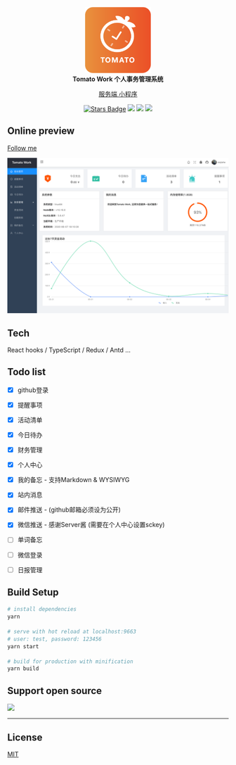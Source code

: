
<p align="center">
  <a href="https://work.xiejiahe.com">
    <img src="public/poster.png" width="150" />
  </a>
  <br />
  <b>Tomato Work 个人事务管理系统</b>
  <p align="center">
    <a href="https://github.com/xjh22222228/tomato-work-server">服务端 </a>
    <a href="https://github.com/xjh22222228/tomato-work-weapp"> 小程序</a>
  </p>
  <p align="center">
    <a href="https://github.com/xjh22222228/tomato-work/stargazers"><img src="https://img.shields.io/github/stars/xjh22222228/tomato-work" alt="Stars Badge"/></a>
    <img src="https://img.shields.io/github/package-json/v/xjh22222228/tomato-work" />
    <img src="https://img.shields.io/github/license/xjh22222228/tomato-work" />
    <a href="https://hits.dwyl.com/xjh22222228/tomato-work">
      <img src="https://hits.dwyl.com/xjh22222228/tomato-work.svg" />
    </a>
  </p>
</p>





## Online preview
[Follow me](https://work.xiejiahe.com)

![](media/screenshot.png)


## Tech
React hooks / TypeScript / Redux / Antd ...




## Todo list
- [x] github登录
- [x] 提醒事项
- [x] 活动清单
- [x] 今日待办
- [x] 财务管理
- [x] 个人中心
- [x] 我的备忘 - 支持Markdown & WYSIWYG
- [x] 站内消息
- [x] 邮件推送 - (github邮箱必须设为公开)
- [x] 微信推送 - 感谢Server酱 (需要在个人中心设置sckey)
- [ ] 单词备忘
- [ ] 微信登录
- [ ] 日报管理


## Build Setup
``` bash
# install dependencies
yarn

# serve with hot reload at localhost:9663
# user: test, password: 123456
yarn start

# build for production with minification
yarn build
```





## Support open source

<img src="https://raw.githubusercontent.com/xjh22222228/statics/master/images/2018/32.png" width="500">


---

## License
[MIT](https://opensource.org/licenses/MIT)




